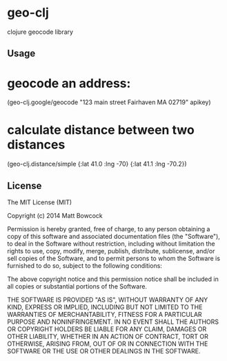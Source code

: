 # geo-clj

clojure geocode library

## Usage

# geocode an address:
(geo-clj.google/geocode "123 main street Fairhaven MA 02719" apikey)

# calculate distance between two distances
(geo-clj.distance/simple {:lat 41.0 :lng -70} {:lat 41.1 :lng -70.2})

## License

The MIT License (MIT)

Copyright (c) 2014 Matt Bowcock

Permission is hereby granted, free of charge, to any person obtaining a copy
of this software and associated documentation files (the "Software"), to deal
in the Software without restriction, including without limitation the rights
to use, copy, modify, merge, publish, distribute, sublicense, and/or sell
copies of the Software, and to permit persons to whom the Software is
furnished to do so, subject to the following conditions:

The above copyright notice and this permission notice shall be included in
all copies or substantial portions of the Software.

THE SOFTWARE IS PROVIDED "AS IS", WITHOUT WARRANTY OF ANY KIND, EXPRESS OR
IMPLIED, INCLUDING BUT NOT LIMITED TO THE WARRANTIES OF MERCHANTABILITY,
FITNESS FOR A PARTICULAR PURPOSE AND NONINFRINGEMENT. IN NO EVENT SHALL THE
AUTHORS OR COPYRIGHT HOLDERS BE LIABLE FOR ANY CLAIM, DAMAGES OR OTHER
LIABILITY, WHETHER IN AN ACTION OF CONTRACT, TORT OR OTHERWISE, ARISING FROM,
OUT OF OR IN CONNECTION WITH THE SOFTWARE OR THE USE OR OTHER DEALINGS IN
THE SOFTWARE.
